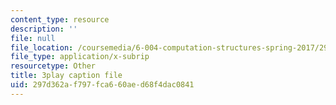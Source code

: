 ```yaml
---
content_type: resource
description: ''
file: null
file_location: /coursemedia/6-004-computation-structures-spring-2017/297d362af797fca660aed68f4dac0841_9eWKuWyXYKY.srt
file_type: application/x-subrip
resourcetype: Other
title: 3play caption file
uid: 297d362a-f797-fca6-60ae-d68f4dac0841
---
```

